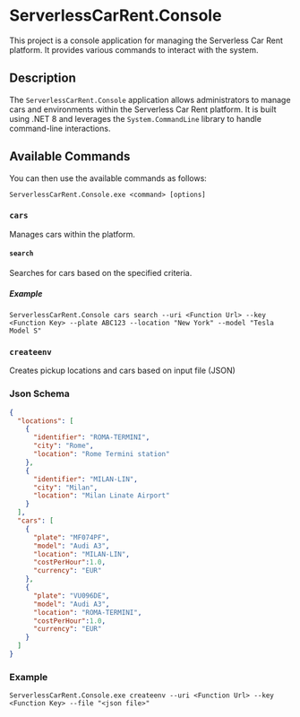 ﻿# ServerlessCarRent.Console

This project is a console application for managing the Serverless Car Rent platform. It provides various commands to interact with the system.

## Description

The `ServerlessCarRent.Console` application allows administrators to manage cars and environments within the Serverless Car Rent platform. It is built using .NET 8 and leverages the `System.CommandLine` library to handle command-line interactions.

## Available Commands

You can then use the available commands as follows:

```
ServerlessCarRent.Console.exe <command> [options]
```

### `cars`
Manages cars within the platform.

#### `search`
Searches for cars based on the specified criteria.

##### Example

```
ServerlessCarRent.Console cars search --uri <Function Url> --key <Function Key> --plate ABC123 --location "New York" --model "Tesla Model S"
```


### `createenv`

Creates pickup locations and cars based on input file (JSON)

### Json Schema

```json
{
  "locations": [
	{
      "identifier": "ROMA-TERMINI",
      "city": "Rome",
      "location": "Rome Termini station"
    },
    {
      "identifier": "MILAN-LIN",
      "city": "Milan",
      "location": "Milan Linate Airport"
    }
  ],
  "cars": [
	{
      "plate": "MF074PF",
      "model": "Audi A3",
      "location": "MILAN-LIN",
      "costPerHour":1.0,
      "currency": "EUR"
    },
    {
      "plate": "VU096DE",
      "model": "Audi A3",
      "location": "ROMA-TERMINI",
      "costPerHour":1.0,
      "currency": "EUR"
    }
  ]
}
```

### Example

```
ServerlessCarRent.Console.exe createenv --uri <Function Url> --key <Function Key> --file "<json file>"
```


